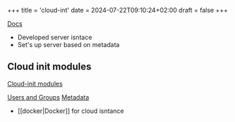 +++
title = 'cloud-int'
date = 2024-07-22T09:10:24+02:00
draft = false
+++

    
[Docs](https://sumit-ghosh.com/posts/create-vm-using-libvirt-cloud-images-cloud-init/)

- Developed server isntace 
- Set's up server based on metadata 


## Cloud init modules   
[Cloud-init modules](https://cloudinit.readthedocs.io/en/latest/reference/modules.html)

[Users and Groups](https://cloudinit.readthedocs.io/en/latest/reference/modules.html#users-and-groups)
[Metadata](https://cloudinit.readthedocs.io/en/latest/explanation/instancedata.html)
-  [[docker|Docker]] for cloud isntance
